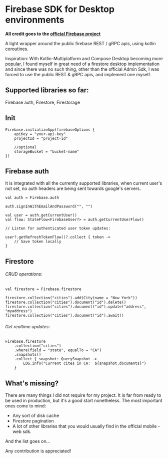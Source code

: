 # Firebase SDK for Desktop environments

**All credit goes to the [official Firebase project](https://firebase.google.com)**

A light wrapper around the public firebase REST / gRPC apis, using kotlin coroutines.

Inspiration: With Kotlin-Multiplatform and Compose Desktop becoming more popular,
I found myself in great need of a firestore desktop implementation
and since there was no such thing, other than the official Admin Sdk, 
I was forced to use the public REST & gRPC apis, and implement one myself.


## Supported libraries so far: 

Firebase auth, Firestore, Firestorage


## Init 

```
Firebase.initializeApp(firebaseOptions {
    apiKey = "your-api-key"
    projectId = "project-id"
    
    //optional
    storageBucket = "bucket-name"
})
```


## Firebase auth

It is integrated with all the currently supported libraries, when current user's not set, 
no auth headers are being sent towards google's servers.


```
val auth = Firebase.auth

auth.signInWithEmailAndPassword("", "")

val user = auth.getCurrentUser()
val flow: StateFlow<FirebaseUser?> = auth.getCurrentUserFlow()

// Listen for authenticated user token updates: 

user?.getRefreshTokenFlow()?.collect { token ->
    // Save token locally        
} 

```


## Firestore



###### CRUD operations: 

```
val firestore = Firebase.firestore

firestore.collection("cities").add(City(name = "New York"))
firestore.collection("cities").document("id").delete()
firestore.collection("cities").document("id").update("address", "myaddress")
firestore.collection("cities").document("id").await()
```


###### Get realtime updates: 

```
Firebase.firestore
    .collection("cities")
    .where(field = "state", equalTo = "CA")
    .snapshots()
    .collect { snapshot: QuerySnapshot ->
        LOG.info("Current cites in CA:  ${snapshot.documents}")
    }
```


## What's missing?

There are many things I did not require for my project. It is far from ready to be used in production,
but it's a good start nonetheless. The most important ones come to mind: 

- Any sort of disk cache
- Firestore pagination
- A lot of other libraries that you would usually find in the official mobile - web sdk.

And the list goes on...

Any contribution is appreciated!




